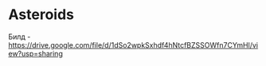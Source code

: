 # Asteroids

Билд - https://drive.google.com/file/d/1dSo2wpkSxhdf4hNtcfBZSSOWfn7CYmHl/view?usp=sharing
